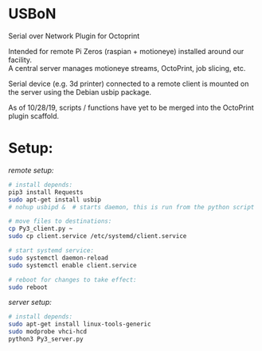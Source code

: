 # USBoN

Serial over Network Plugin for Octoprint    

Intended for remote Pi Zeros (raspian + motioneye) installed around our facility.     
A central server manages motioneye streams, OctoPrint, job slicing, etc.    

Serial device (e.g. 3d printer) connected to a remote client is mounted on the server using the Debian usbip package.       

As of 10/28/19, scripts / functions have yet to be merged into the OctoPrint plugin scaffold. 

# Setup:

*remote setup:*
```bash
# install depends:
pip3 install Requests
sudo apt-get install usbip
# nohup usbipd &  # starts daemon, this is run from the python script 

# move files to destinations:
cp Py3_client.py ~
sudo cp client.service /etc/systemd/client.service

# start systemd service:
sudo systemctl daemon-reload
sudo systemctl enable client.service

# reboot for changes to take effect:
sudo reboot
```

*server setup:*  
```bash
# install depends:
sudo apt-get install linux-tools-generic
sudo modprobe vhci-hcd
python3 Py3_server.py
```

